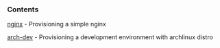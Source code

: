 ### Contents

[nginx](nginx) - Provisioning a simple nginx

[arch-dev](arch-dev) - Provisioning a development environment with archlinux distro